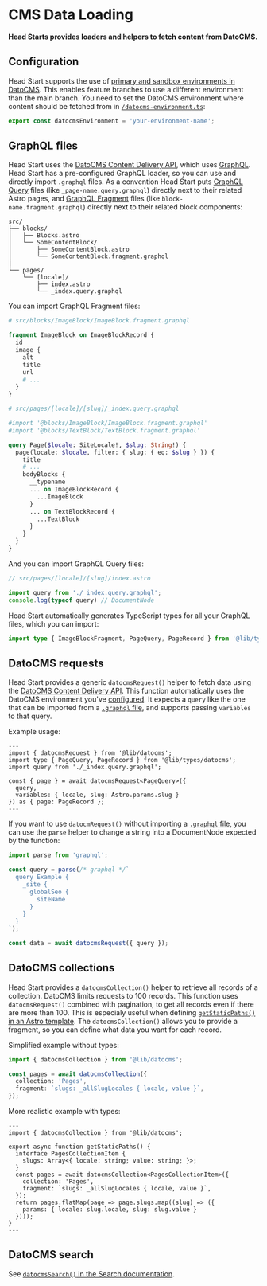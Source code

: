 # CMS Data Loading

**Head Starts provides loaders and helpers to fetch content from DatoCMS.**

## Configuration

Head Start supports the use of [primary and sandbox environments in DatoCMS](https://www.datocms.com/docs/scripting-migrations/introduction). This enables feature branches to use a different environment than the main branch. You need to set the DatoCMS environment where content should be fetched from in [`/datocms-environment.ts`](/datocms-environment.ts):

```ts
export const datocmsEnvironment = 'your-environment-name';
```

## GraphQL files

Head Start uses the [DatoCMS Content Delivery API](https://www.datocms.com/docs/content-delivery-api), which uses [GraphQL](https://graphql.org/). Head Start has a pre-configured GraphQL loader, so you can use and directly import `.graphql` files. As a convention Head Start puts [GraphQL Query](https://graphql.org/learn/queries/) files (like `_page-name.query.graphql`) directly next to their related Astro pages, and [GraphQL Fragment](https://graphql.org/learn/queries/) files (like `block-name.fragment.graphql`) directly next to their related block components:

```
src/
├── blocks/
│   ├── Blocks.astro
│   └── SomeContentBlock/
│       ├── SomeContentBlock.astro
│       └── SomeContentBlock.fragment.graphql
|
└── pages/
    └── [locale]/
        ├── index.astro
        └── _index.query.graphql
```

You can import GraphQL Fragment files:

```graphql
# src/blocks/ImageBlock/ImageBlock.fragment.graphql

fragment ImageBlock on ImageBlockRecord {
  id
  image {
    alt
    title
    url
    # ...
  }
}
```

```graphql
# src/pages/[locale]/[slug]/_index.query.graphql

#import '@blocks/ImageBlock/ImageBlock.fragment.graphql'
#import '@blocks/TextBlock/TextBlock.fragment.graphql'

query Page($locale: SiteLocale!, $slug: String!) {
  page(locale: $locale, filter: { slug: { eq: $slug } }) {
    title
    # ...
    bodyBlocks {
      __typename
      ... on ImageBlockRecord {
        ...ImageBlock
      }
      ... on TextBlockRecord {
        ...TextBlock
      }
    }
  }
}
```

And you can import GraphQL Query files:

```ts
// src/pages/[locale]/[slug]/index.astro

import query from './_index.query.graphql';
console.log(typeof query) // DocumentNode
```

Head Start automatically generates TypeScript types for all your GraphQL files, which you can import:

```ts
import type { ImageBlockFragment, PageQuery, PageRecord } from '@lib/types/datocms';
```

## DatoCMS requests

Head Start provides a generic `datocmsRequest()` helper to fetch data using the [DatoCMS Content Delivery API](https://www.datocms.com/docs/content-delivery-api). This function automatically uses the DatoCMS environment you've [configured](#configuration). It expects a `query` like the one that can be imported from a [`.graphql` file](#graphql-files), and supports passing `variables` to that query.

Example usage:

```astro
---
import { datocmsRequest } from '@lib/datocms';
import type { PageQuery, PageRecord } from '@lib/types/datocms';
import query from './_index.query.graphql';

const { page } = await datocmsRequest<PageQuery>({
  query,
  variables: { locale, slug: Astro.params.slug }
}) as { page: PageRecord };
---
```

If you want to use `datocmRequest()` without importing a [`.graphql` file](#graphql-files), you can use the `parse` helper to change a string into a DocumentNode expected by the function:

```ts
import parse from 'graphql';

const query = parse(/* graphql */`
  query Example {
    _site {
      globalSeo {
        siteName
      }
    }
  }
`);

const data = await datocmsRequest({ query });
```

## DatoCMS collections

Head Start provides a `datocmsCollection()` helper to retrieve all records of a collection. DatoCMS limits requests to 100 records. This function uses `datocmsRequest()` combined with pagination, to get all records even if there are more than 100. This is especialy useful when defining [`getStaticPaths()` in an Astro template](https://docs.astro.build/en/core-concepts/routing/#static-ssg-mode). The `datocmsCollection()` allows you to provide a fragment, so you can define what data you want for each record.

Simplified example without types:

```ts
import { datocmsCollection } from '@lib/datocms';

const pages = await datocmsCollection({
  collection: 'Pages',
  fragment: `slugs: _allSlugLocales { locale, value }`,
});
```

More realistic example with types:

```astro
---
import { datocmsCollection } from '@lib/datocms';

export async function getStaticPaths() {
  interface PagesCollectionItem {
    slugs: Array<{ locale: string; value: string; }>;
  }
  const pages = await datocmsCollection<PagesCollectionItem>({
    collection: 'Pages',
    fragment: `slugs: _allSlugLocales { locale, value }`,
  });
  return pages.flatMap(page => page.slugs.map((slug) => ({
    params: { locale: slug.locale, slug: slug.value }
  })));
}
---
```

## DatoCMS search

See [`datocmsSearch()` in the Search documentation](./search.md#search-lib-function).
